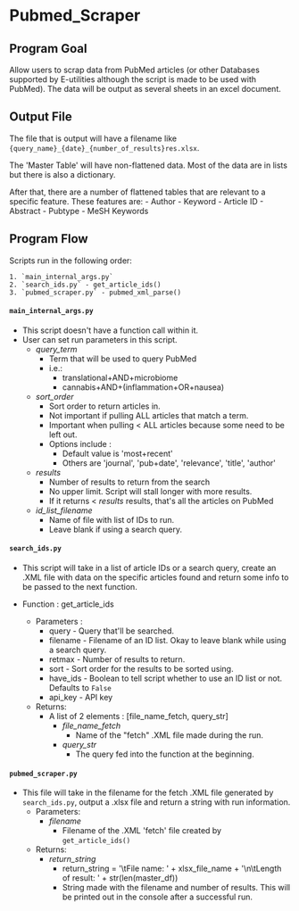 # Pubmed_Scraper

## Program Goal

Allow users to scrap data from PubMed articles (or other Databases supported by E-utilities although the script is made to be used with PubMed). The data will be output as several sheets in an excel document.


## Output File

The file that is output will have a filename like `{query_name}_{date}_{number_of_results}res.xlsx`.

The 'Master Table' will have non-flattened data. Most of the data are in lists but there is also a dictionary.

After that, there are a number of flattened tables that are relevant to a specific feature. These features are:
    - Author
    - Keyword
    - Article ID
    - Abstract
    - Pubtype
    - MeSH Keywords


## Program Flow

Scripts run in the following order:

    1. `main_internal_args.py`
    2. `search_ids.py` - get_article_ids()
    3. `pubmed_scraper.py` - pubmed_xml_parse()

#### `main_internal_args.py`

- This script doesn't have a function call within it.
- User can set run parameters in this script.
    - _query_term_
        - Term that will be used to query PubMed
        - i.e.:
            - translational+AND+microbiome
            - cannabis+AND+(inflammation+OR+nausea)
    - _sort_order_
        - Sort order to return articles in.
        - Not important if pulling ALL articles that match a term.
        - Important when pulling < ALL articles because some need to be left out.
        - Options include :
            - Default value is 'most+recent'
            - Others are 'journal', 'pub+date', 'relevance', 'title', 'author'
    - _results_
        - Number of results to return from the search
        - No upper limit. Script will stall longer with more results.
        - If it returns < _results_ results, that's all the articles on PubMed
    - _id_list_filename_
        - Name of file with list of IDs to run.
        - Leave blank if using a search query.

#### `search_ids.py`

- This script will take in a list of article IDs or a search query, create an .XML file with data on the specific articles found and return some info to be passed to the next function.

- Function : get_article_ids
    - Parameters :
        - query - Query that'll be searched.
        - filename - Filename of an ID list. Okay to leave blank while using a search query.
        - retmax - Number of results to return.
        - sort - Sort order for the results to be sorted using.
        - have_ids - Boolean to tell script whether to use an ID list or not. Defaults to `False`
        - api_key - API key
    - Returns:
        - A list of 2 elements : [file_name_fetch, query_str]
            - _file_name_fetch_
                - Name of the "fetch" .XML file made during the run.
            - _query_str_
                - The query fed into the function at the beginning.

#### `pubmed_scraper.py`

- This file will take in the filename for the fetch .XML file generated by `search_ids.py`, output a .xlsx file and return a string with run information.
    - Parameters:
        - _filename_
            - Filename of the .XML 'fetch' file created by `get_article_ids()`
    - Returns:
        - _return_string_
            - return_string = '\tFile name: ' + xlsx_file_name + '\n\tLength of result: ' + str(len(master_df))
            - String made with the filename and number of results. This will be printed out in the console after a successful run.

